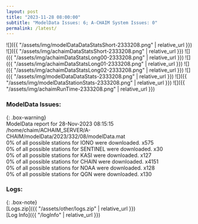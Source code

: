 ```yaml
---
layout: post
title: "2023-11-28 08:00:00"
subtitle: "ModelData Issues: 6; A-CHAIM System Issues: 0"
permalink: /latest/
---
```


![]({{ "/assets/img/modelDataDataStatsShort-2333208.png" | relative_url }})
![]({{ "/assets/img/achaimDataStatsShort-2333208.png" | relative_url }})
![]({{ "/assets/img/achaimDataStatsLong00-2333208.png" | relative_url }})
![]({{ "/assets/img/achaimDataStatsLong01-2333208.png" | relative_url }})
![]({{ "/assets/img/achaimDataStatsLong02-2333208.png" | relative_url }})
![]({{ "/assets/img/modelDataDataStats-2333208.png" | relative_url }})
![]({{ "/assets/img/modelDataStationStats-2333208.png" | relative_url }})
![]({{ "/assets/img/achaimRunTime-2333208.png" | relative_url }})


### ModelData Issues:  
  
{: .box-warning}  
 ModelData report for 28-Nov-2023 08:15:15   
 /home/chaim/ACHAIM_SERVER/A-CHAIM/modelData/2023/332/08/modelData.mat   
 0% of all possible stations for IONO were downloaded. x575   
 0% of all possible stations for SENTINEL were downloaded. x30   
 0% of all possible stations for KASI were downloaded. x127   
 0% of all possible stations for CHAIN were downloaded. x4151   
 0% of all possible stations for NOAA were downloaded. x128   
 0% of all possible stations for QGN were downloaded. x130   
  


### Logs:  
  
{: .box-note}  
[Logs.zip]({{ "/assets/other/logs.zip" | relative_url }})  
[Log Info]({{ "/logInfo" | relative_url }})  
